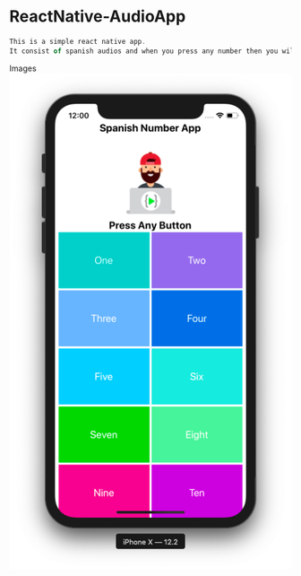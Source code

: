 # ReactNative-AudioApp

```javascript
This is a simple react native app.
It consist of spanish audios and when you press any number then you will listen to that number audio in spanish language.

```

Images
![Screenshot](spanish.png "reactNative")
